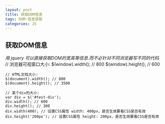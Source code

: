 ```yaml
---
layout: post
title: 获取DOM信息
tags: DOM-信息获取
categories: JS
---
```





## 获取DOM信息
*用 jquery 可以直接获取DOM的宽高等信息.而不必针对不同浏览器写不同的代码*
	// 浏览器可视窗口大小:
	$(window).width(); // 800
	$(window).height(); // 600
	
	// HTML文档大小:
	$(document).width(); // 800
	$(document).height(); // 3500
	
	// 某个div的大小:
	var div = $('#test-div');
	div.width(); // 600
	div.height(); // 300
	div.width(400); // 设置CSS属性 width: 400px，是否生效要看CSS是否有效
	div.height('200px'); // 设置CSS属性 height: 200px，是否生效要看CSS是否有效
